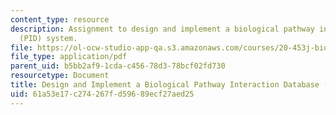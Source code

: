 ```yaml
---
content_type: resource
description: Assignment to design and implement a biological pathway interaction database
  (PID) system.
file: https://ol-ocw-studio-app-qa.s3.amazonaws.com/courses/20-453j-biomedical-information-technology-fall-2008/61a53e17c274267fd59689ecf27aed25_assignment1.pdf
file_type: application/pdf
parent_uid: b5bb2af9-1cda-c456-78d3-78bcf02fd730
resourcetype: Document
title: Design and Implement a Biological Pathway Interaction Database (PID) System
uid: 61a53e17-c274-267f-d596-89ecf27aed25
---
```

